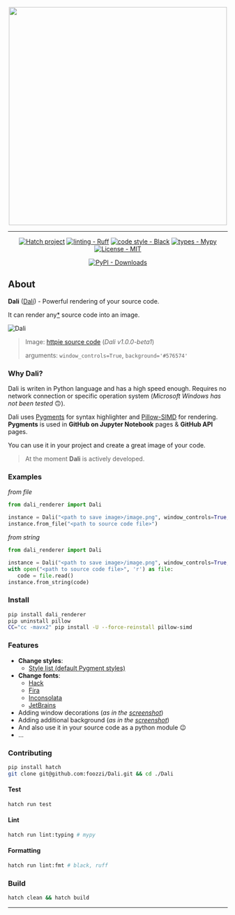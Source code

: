 <p align="center">
<img src="https://i.imgur.com/wU1s5Dn.png" width="500" />
</p>

___
<div align="center">

[![Hatch project](https://img.shields.io/badge/%F0%9F%A5%9A-Hatch-4051b5.svg)](https://github.com/pypa/hatch) 
[![linting - Ruff](https://img.shields.io/endpoint?url=https://raw.githubusercontent.com/charliermarsh/ruff/main/assets/badge/v0.json)](https://github.com/charliermarsh/ruff)
[![code style - Black](https://img.shields.io/badge/code%20style-black-000000.svg)](https://github.com/psf/black) 
[![types - Mypy](https://img.shields.io/badge/types-Mypy-blue.svg)](https://github.com/python/mypy)
[![License - MIT](https://img.shields.io/badge/license-MIT-9400d3.svg)](https://spdx.org/licenses/)

[![PyPI - Downloads](https://img.shields.io/pypi/dm/dali_renderer.svg?color=blue&label=Downloads&logo=pypi&logoColor=gold)](https://pypi.org/project/dali_renderer/)

</div>

## About
**Dali** ([Dalí](https://en.wikipedia.org/wiki/Salvador_Dal%C3%AD)) - Powerful rendering of your source code.

It can render any[*](https://gist.github.com/foozzi/d1fd955f7b986a0605d6c3322e179500) source code into an image.

![Dali](https://i.imgur.com/EQl0Kid.png)
> Image: [httpie source code](https://github.com/httpie/httpie/blob/master/httpie/encoding.py) (*Dali v1.0.0-beta1*)
> 
> arguments: `window_controls=True`, `background='#576574'`

### Why Dali?
Dali is writen in Python language and has a high speed enough.
Requires no network connection or specific operation system (*Microsoft Windows has not been tested* :upside_down_face:).

Dali uses [Pygments](https://pygments.org/) for syntax highlighter and [Pillow-SIMD](https://github.com/uploadcare/pillow-simd) for rendering. **Pygments** is used in **GitHub on Jupyter Notebook** pages & **GitHub API** pages.

You can use it in your project and create a great image of your code.

> At the moment **Dali** is actively developed.

### Examples
*from file*

```python
from dali_renderer import Dali

instance = Dali("<path to save image>/image.png", window_controls=True, background='#576574')
instance.from_file("<path to source code file>")
```
*from string*

```python
from dali_renderer import Dali

instance = Dali("<path to save image>/image.png", window_controls=True, background='#576574')
with open("<path to source code file>", 'r') as file:
   code = file.read()
instance.from_string(code)
```

### Install
```bash
pip install dali_renderer
pip uninstall pillow
CC="cc -mavx2" pip install -U --force-reinstall pillow-simd
```

### Features
 - **Change styles**:
   - <a href="https://pygments.org/styles/" target="_blank">Style list (default Pygment styles)</a>
 - **Change fonts**:
   - <a href="https://sourcefoundry.org/hack/" target="_blank">Hack</a>
   - <a href="https://github.com/tonsky/FiraCode" target="_blank">Fira</a>
   - <a href="https://levien.com/type/myfonts/inconsolata.html" target="_blank">Inconsolata</a>
   - <a href="https://www.jetbrains.com/lp/mono/" target="_blank">JetBrains</a>
 - Adding window decorations (*as in the [screenshot](https://i.imgur.com/EQl0Kid.png)*)
 - Adding additional background (*as in the [screenshot](https://i.imgur.com/EQl0Kid.png)*)
 - And also use it in your source code as a python module :wink:
 - ...

### Contributing
```bash
pip install hatch
git clone git@github.com:foozzi/Dali.git && cd ./Dali
```

#### Test
```bash
hatch run test
```
#### Lint
```bash
hatch run lint:typing # mypy
```
#### Formatting
```bash
hatch run lint:fmt # black, ruff
```

### Build
```bash
hatch clean && hatch build
```
___